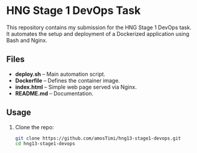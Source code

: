 #  HNG Stage 1 DevOps Task

This repository contains my submission for the HNG Stage 1 DevOps task.  
It automates the setup and deployment of a Dockerized application using Bash and Nginx.

##  Files
- **deploy.sh** – Main automation script.
- **Dockerfile** – Defines the container image.
- **index.html** – Simple web page served via Nginx.
- **README.md** – Documentation.

##  Usage
1. Clone the repo:
   ```bash
   git clone https://github.com/amosTimi/hng13-stage1-devops.git
   cd hng13-stage1-devops


